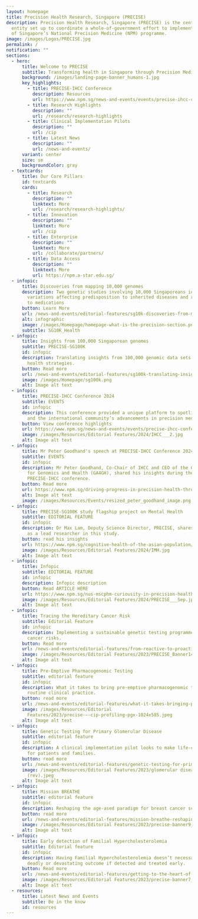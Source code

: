 ```yaml
---
layout: homepage
title: Precision Health Research, Singapore (PRECISE)
description: Precision Health Research, Singapore (PRECISE) is the central
  entity set up to coordinate a whole-of-government effort to implement Phase 2
  of Singapore’s National Precision Medicine (NPM) programme.
image: /images/Logos/PRECISE.jpg
permalink: /
notification: ""
sections:
  - hero:
      title: Welcome to PRECISE
      subtitle: Transforming health in Singapore through Precision Medicine
      background: /images/landing-page-banner_humans-1.jpg
      key_highlights:
        - title: PRECISE-IHCC Conference
          description: Resources
          url: https://www.npm.sg/news-and-events/events/precise-ihcc-conference/
        - title: Research Highlights
          description: ""
          url: /research/research-highlights
        - title: Clinical Implementation Pilots
          description: ""
          url: /cip
        - title: Latest News
          description: ""
          url: /news-and-events/
      variant: center
      size: sm
      backgroundColor: gray
  - textcards:
      title: Our Core Pillars
      id: textcards
      cards:
        - title: Research
          description: ""
          linktext: More
          url: /research/research-highlights/
        - title: Innovation
          description: ""
          linktext: More
          url: /cip
        - title: Enterprise
          description: ""
          linktext: More
          url: /collaborate/partners/
        - title: Data Access
          description: ""
          linktext: More
          url: https://npm.a-star.edu.sg/
  - infopic:
      title: Discoveries from mapping 10,000 genomes
      description: Two genetic studies involving 10,000 Singaporeans identify
        variations affecting predisposition to inherited diseases and response
        to medications
      button: Learn More
      url: /news-and-events/editorial-features/sg10k-discoveries-from-mapping-10000-genomes/
      alt: infographic
      image: /images/Homepage/homepage-what-is-the-precision-section.png
      subtitle: SG10K_Health
  - infopic:
      title: Insights from 100,000 Singaporean genomes
      subtitle: PRECISE-SG100K
      id: infopic
      description: Translating insights from 100,000 genomic data sets into improved
        health strategies.
      button: Read more
      url: /news-and-events/editorial-features/sg100k-translating-insights-from-100000-genomic-data-sets/
      image: /images/Homepage/sg100k.png
      alt: Image alt text
  - infopic:
      title: PRECISE-IHCC Conference 2024
      subtitle: EVENTS
      id: infopic
      description: This conference provided a unique platform to spotlight Singapore’s
        and the international community’s advancements in precision medicine.
      button: View conference highlights
      url: https://www.npm.sg/news-and-events/events/precise-ihcc-conference/
      image: /images/Resources/Editorial Features/2024/IHCC___2.jpg
      alt: Image alt text
  - infopic:
      title: Mr Peter Goodhand's speech at PRECISE-IHCC Conference 2024
      subtitle: EVENTS
      id: infopic
      description: Mr Peter Goodhand, Co-Chair of IHCC and CEO of the Global Alliance
        for Genomics and Health (GA4GH), shared his insights during the
        PRECISE-IHCC conference.
      button: Read more
      url: https://www.npm.sg/driving-progress-in-precision-health-through-global-collaborations/
      alt: Image alt text
      image: /images/Resources/Events/resized_peter_goodhand_image.png
  - infopic:
      title: PRECISE-SG100K study flagship project on Mental Health
      subtitle: EDITORIAL FEATURE
      id: infopic
      description: Dr Max Lam, Deputy Science Director, PRECISE, shares his insights
        as a lead researcher in this study.
      button: read his insights
      url: https://www.npm.sg/cognitive-health-of-the-asian-population/
      image: /images/Resources/Editorial Features/2024/IMH.jpg
      alt: Image alt text
  - infopic:
      title: Infopic
      subtitle: EDITORIAL FEATURE
      id: infopic
      description: Infopic description
      button: Read ARTICLE HERE
      url: https://www.npm.sg/nus-mscphm-curiousity-in-precision-health-into-impact/
      image: /images/Resources/Editorial Features/2024/PRECISE___Sep.jpg
      alt: Image alt text
  - infopic:
      title: Tracing the Hereditary Cancer Risk
      subtitle: Editorial Feature
      id: infopic
      description: Implementing a sustainable genetic testing programme for hereditary
        cancer risks.
      button: Read more
      url: /news-and-events/editorial-features/from-reactive-to-proactive-tracing-the-hereditary-cancer-risk/
      image: /images/Resources/Editorial Features/2023/PRECISE_Banner14_1400x800_3.jpg
      alt: Image alt text
  - infopic:
      title: Pre-Emptive Pharmacogenomic Testing
      subtitle: editorial feature
      id: infopic
      description: What it takes to bring pre-emptive pharmacogenomic testing into
        routine clinical practice.
      button: read more
      url: /news-and-events/editorial-features/what-it-takes-bringing-pre-emptive-pharmacogenomic-testing/
      image: /images/Resources/Editorial
        Features/2023/precise-–-cip-profiling-pgx-1024x585.jpeg
      alt: Image alt text
  - infopic:
      title: Genetic Testing for Primary Glomerular Disease
      subtitle: editorial feature
      id: infopic
      description: A clinical implementation pilot looks to make life-changing impact
        for patients and families.
      button: read more
      url: /news-and-events/editorial-features/genetic-testing-for-primary-glomerular-disease-life-changing/
      image: /images/Resources/Editorial Features/2023/glomerular diseases_profiling
        (rev).jpeg
      alt: Image alt text
  - infopic:
      title: Mission BREATHE
      subtitle: editorial feature
      id: infopic
      description: Reshaping the age-ased paradigm for breast cancer screening.
      button: read more
      url: /news-and-events/editorial-features/mission-breathe-reshaping-the-age-based-paradigm-for-breast/
      image: /images/Resources/Editorial Features/2023/precise-banner9_1400x800.jpg
      alt: Image alt text
  - infopic:
      title: Early detection of Familial Hypercholesterolemia
      subtitle: Editorial feature
      id: infopic
      description: Having Familial Hypercholesterolemia doesn’t necessarily predict a
        deadly or devastating outcome if detected and treated early.
      button: Read more
      url: /news-and-events/editorial-features/getting-to-the-heart-of-the-matter/
      image: /images/Resources/Editorial Features/2023/precise-banner7_1400x800.jpg
      alt: Image alt text
  - resources:
      title: Latest News and Events
      subtitle: Be in the know
      id: resources
---
```

